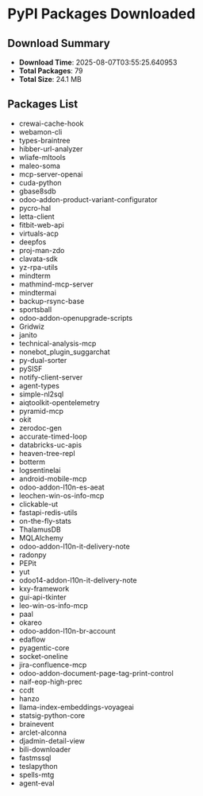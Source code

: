 # PyPI Packages Downloaded

## Download Summary
- **Download Time**: 2025-08-07T03:55:25.640953
- **Total Packages**: 79
- **Total Size**: 24.1 MB

## Packages List
- crewai-cache-hook
- webamon-cli
- types-braintree
- hibber-url-analyzer
- wliafe-mltools
- maleo-soma
- mcp-server-openai
- cuda-python
- gbase8sdb
- odoo-addon-product-variant-configurator
- pycro-hal
- letta-client
- fitbit-web-api
- virtuals-acp
- deepfos
- proj-man-zdo
- clavata-sdk
- yz-rpa-utils
- mindterm
- mathmind-mcp-server
- mindtermai
- backup-rsync-base
- sportsball
- odoo-addon-openupgrade-scripts
- Gridwiz
- janito
- technical-analysis-mcp
- nonebot_plugin_suggarchat
- py-dual-sorter
- pySISF
- notify-client-server
- agent-types
- simple-nl2sql
- aiqtoolkit-opentelemetry
- pyramid-mcp
- okit
- zerodoc-gen
- accurate-timed-loop
- databricks-uc-apis
- heaven-tree-repl
- botterm
- logsentinelai
- android-mobile-mcp
- odoo-addon-l10n-es-aeat
- leochen-win-os-info-mcp
- clickable-ut
- fastapi-redis-utils
- on-the-fly-stats
- ThalamusDB
- MQLAlchemy
- odoo-addon-l10n-it-delivery-note
- radonpy
- PEPit
- yut
- odoo14-addon-l10n-it-delivery-note
- kxy-framework
- gui-api-tkinter
- leo-win-os-info-mcp
- paal
- okareo
- odoo-addon-l10n-br-account
- edaflow
- pyagentic-core
- socket-oneline
- jira-confluence-mcp
- odoo-addon-document-page-tag-print-control
- naif-eop-high-prec
- ccdt
- hanzo
- llama-index-embeddings-voyageai
- statsig-python-core
- brainevent
- arclet-alconna
- djadmin-detail-view
- bili-downloader
- fastmssql
- teslapython
- spells-mtg
- agent-eval
